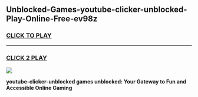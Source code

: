 
## Unblocked-Games-youtube-clicker-unblocked-Play-Online-Free-ev98z
<h3>
<a href="https://premium76.site?title=youtube-clicker-unblocked&ref=26A">CLICK TO PLAY</a></h3>
<hr>

<h3>
<a href="https://premium76.site?title=youtube-clicker-unblocked&ref=26A">CLICK 2 PLAY</a>
  
</h3>

<a href="https://premium76.site?title=youtube-clicker-unblocked&ref=26A"><img src="https://clearcache.store/games.png"></a>


**youtube-clicker-unblocked games unblocked: Your Gateway to Fun and Accessible Online Gaming**
